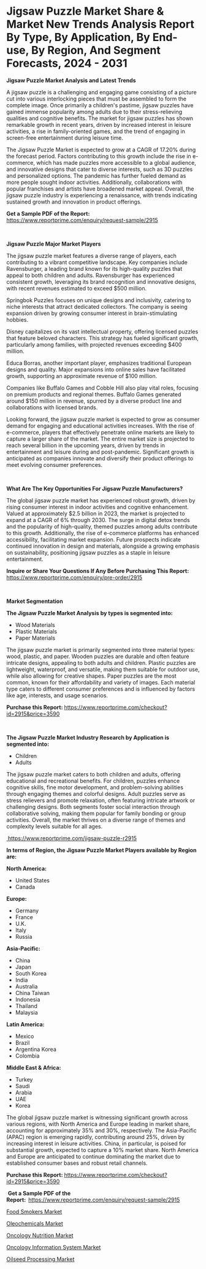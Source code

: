 <p><h1>Jigsaw Puzzle Market Share & Market New Trends Analysis Report By Type, By Application, By End-use, By Region, And Segment Forecasts, 2024 - 2031</h1></p><p><strong>Jigsaw Puzzle Market Analysis and Latest Trends</strong></p>
<p><p>A jigsaw puzzle is a challenging and engaging game consisting of a picture cut into various interlocking pieces that must be assembled to form the complete image. Once primarily a children's pastime, jigsaw puzzles have gained immense popularity among adults due to their stress-relieving qualities and cognitive benefits. The market for jigsaw puzzles has shown remarkable growth in recent years, driven by increased interest in leisure activities, a rise in family-oriented games, and the trend of engaging in screen-free entertainment during leisure time.</p><p>The Jigsaw Puzzle Market is expected to grow at a CAGR of 17.20% during the forecast period. Factors contributing to this growth include the rise in e-commerce, which has made puzzles more accessible to a global audience, and innovative designs that cater to diverse interests, such as 3D puzzles and personalized options. The pandemic has further fueled demand as more people sought indoor activities. Additionally, collaborations with popular franchises and artists have broadened market appeal. Overall, the jigsaw puzzle industry is experiencing a renaissance, with trends indicating sustained growth and innovation in product offerings.</p></p>
<p><strong>Get a Sample PDF of the Report:&nbsp;</strong> <a href="https://www.reportprime.com/enquiry/request-sample/2915?utm_campaign=2012&utm_medium=2&utm_source=Github&utm_content=ia&utm_term=24122024&utm_id=jigsaw-puzzle">https://www.reportprime.com/enquiry/request-sample/2915</a></p>
<p>&nbsp;</p>
<p><strong>Jigsaw Puzzle Major Market Players</strong></p>
<p><p>The jigsaw puzzle market features a diverse range of players, each contributing to a vibrant competitive landscape. Key companies include Ravensburger, a leading brand known for its high-quality puzzles that appeal to both children and adults. Ravensburger has experienced consistent growth, leveraging its brand recognition and innovative designs, with recent revenues estimated to exceed $500 million.</p><p>Springbok Puzzles focuses on unique designs and inclusivity, catering to niche interests that attract dedicated collectors. The company is seeing expansion driven by growing consumer interest in brain-stimulating hobbies.</p><p>Disney capitalizes on its vast intellectual property, offering licensed puzzles that feature beloved characters. This strategy has fueled significant growth, particularly among families, with projected revenues exceeding $400 million.</p><p>Educa Borras, another important player, emphasizes traditional European designs and quality. Major expansions into online sales have facilitated growth, supporting an approximate revenue of $100 million.</p><p>Companies like Buffalo Games and Cobble Hill also play vital roles, focusing on premium products and regional themes. Buffalo Games generated around $150 million in revenue, spurred by a diverse product line and collaborations with licensed brands.</p><p>Looking forward, the jigsaw puzzle market is expected to grow as consumer demand for engaging and educational activities increases. With the rise of e-commerce, players that effectively penetrate online markets are likely to capture a larger share of the market. The entire market size is projected to reach several billion in the upcoming years, driven by trends in entertainment and leisure during and post-pandemic. Significant growth is anticipated as companies innovate and diversify their product offerings to meet evolving consumer preferences.</p></p>
<p>&nbsp;</p>
<p><strong>What Are The Key Opportunities For Jigsaw Puzzle Manufacturers?</strong></p>
<p><p>The global jigsaw puzzle market has experienced robust growth, driven by rising consumer interest in indoor activities and cognitive enhancement. Valued at approximately $2.5 billion in 2023, the market is projected to expand at a CAGR of 6% through 2030. The surge in digital detox trends and the popularity of high-quality, themed puzzles among adults contribute to this growth. Additionally, the rise of e-commerce platforms has enhanced accessibility, facilitating market expansion. Future prospects indicate continued innovation in design and materials, alongside a growing emphasis on sustainability, positioning jigsaw puzzles as a staple in leisure entertainment.</p></p>
<p><strong>Inquire or Share Your Questions If Any Before Purchasing This Report:</strong> <a href="https://www.reportprime.com/enquiry/pre-order/2915?utm_campaign=2012&utm_medium=2&utm_source=Github&utm_content=ia&utm_term=24122024&utm_id=jigsaw-puzzle">https://www.reportprime.com/enquiry/pre-order/2915</a></p>
<p>&nbsp;</p>
<p><strong>Market Segmentation</strong></p>
<p><strong>The Jigsaw Puzzle Market Analysis by types is segmented into:</strong></p>
<p><ul><li>Wood Materials</li><li>Plastic Materials</li><li>Paper Materials</li></ul></p>
<p><p>The jigsaw puzzle market is primarily segmented into three material types: wood, plastic, and paper. Wooden puzzles are durable and often feature intricate designs, appealing to both adults and children. Plastic puzzles are lightweight, waterproof, and versatile, making them suitable for outdoor use, while also allowing for creative shapes. Paper puzzles are the most common, known for their affordability and variety of images. Each material type caters to different consumer preferences and is influenced by factors like age, interests, and usage scenarios.</p></p>
<p><strong>Purchase this Report:&nbsp;</strong><a href="https://www.reportprime.com/checkout?id=2915&price=3590&utm_campaign=2012&utm_medium=2&utm_source=Github&utm_content=ia&utm_term=24122024&utm_id=jigsaw-puzzle">https://www.reportprime.com/checkout?id=2915&price=3590</a></p>
<p>&nbsp;</p>
<p><strong>The Jigsaw Puzzle Market Industry Research by Application is segmented into:</strong></p>
<p><ul><li>Children</li><li>Adults</li></ul></p>
<p><p>The jigsaw puzzle market caters to both children and adults, offering educational and recreational benefits. For children, puzzles enhance cognitive skills, fine motor development, and problem-solving abilities through engaging themes and colorful designs. Adult puzzles serve as stress relievers and promote relaxation, often featuring intricate artwork or challenging designs. Both segments foster social interaction through collaborative solving, making them popular for family bonding or group activities. Overall, the market thrives on a diverse range of themes and complexity levels suitable for all ages.</p></p>
<p><a href="https://www.reportprime.com/jigsaw-puzzle-r2915?utm_campaign=2012&utm_medium=2&utm_source=Github&utm_content=ia&utm_term=24122024&utm_id=jigsaw-puzzle">&nbsp;https://www.reportprime.com/jigsaw-puzzle-r2915</a></p>
<p><strong>In terms of Region, the Jigsaw Puzzle Market Players available by Region are:</strong></p>
<p>
    <p> <strong> North America: </strong>
        <ul>
            <li>United States</li>
            <li>Canada</li>
        </ul>
        </p> 
    <p> <strong> Europe: </strong>
        <ul>
            <li>Germany</li>
            <li>France</li>
            <li>U.K.</li>
            <li>Italy</li>
            <li>Russia</li>
        </ul>
        </p> 
    <p> <strong> Asia-Pacific: </strong>
        <ul>
            <li>China</li>
            <li>Japan</li>
            <li>South Korea</li>
            <li>India</li>
            <li>Australia</li>
            <li>China Taiwan</li>
            <li>Indonesia</li>
            <li>Thailand</li>
            <li>Malaysia</li>
        </ul>
        </p> 
    <p> <strong> Latin America: </strong>
        <ul>
            <li>Mexico</li>
            <li>Brazil</li>
            <li>Argentina Korea</li>
            <li>Colombia</li>
        </ul>
        </p> 
    <p> <strong> Middle East & Africa: </strong>
        <ul>
            <li>Turkey</li>
            <li>Saudi</li>
            <li>Arabia</li>
            <li>UAE</li>
            <li>Korea</li>
        </ul>
    </p>
    </p>
<p><p>The global jigsaw puzzle market is witnessing significant growth across various regions, with North America and Europe leading in market share, accounting for approximately 35% and 30%, respectively. The Asia-Pacific (APAC) region is emerging rapidly, contributing around 25%, driven by increasing interest in leisure activities. China, in particular, is poised for substantial growth, expected to capture a 10% market share. North America and Europe are anticipated to continue dominating the market due to established consumer bases and robust retail channels.</p></p>
<p><strong>Purchase this Report: </strong><a href="https://www.reportprime.com/checkout?id=2915&price=3590&utm_campaign=2012&utm_medium=2&utm_source=Github&utm_content=ia&utm_term=24122024&utm_id=jigsaw-puzzle">https://www.reportprime.com/checkout?id=2915&price=3590</a></p>
<p>&nbsp;<strong>Get a Sample PDF of the Report:&nbsp;&nbsp;</strong><a href="https://www.reportprime.com/enquiry/request-sample/2915?utm_campaign=2012&utm_medium=2&utm_source=Github&utm_content=ia&utm_term=24122024&utm_id=jigsaw-puzzle">https://www.reportprime.com/enquiry/request-sample/2915</a></p>
<p><strong></strong></p>
<p><p><a href="https://github.com/JakirUddin511/Market-Research-Report-List-1/blob/main/food-smokers-market.md?utm_campaign=2012&utm_medium=2&utm_source=Github&utm_content=ia&utm_term=24122024&utm_id=jigsaw-puzzle">Food Smokers Market</a></p><p><a href="https://www.linkedin.com/pulse/oleochemicals-market-overview-forecasted-134-cagr-growth-from-tclqf?utm_campaign=2012&utm_medium=2&utm_source=Github&utm_content=ia&utm_term=24122024&utm_id=jigsaw-puzzle">Oleochemicals Market</a></p><p><a href="https://www.linkedin.com/pulse/in-depth-report-oncology-nutrition-market-types-applications-qfmnc?utm_campaign=2012&utm_medium=2&utm_source=Github&utm_content=ia&utm_term=24122024&utm_id=jigsaw-puzzle">Oncology Nutrition Market</a></p><p><a href="https://www.linkedin.com/pulse/oncology-information-system-market-insights-industry-development-iqqnc?utm_campaign=2012&utm_medium=2&utm_source=Github&utm_content=ia&utm_term=24122024&utm_id=jigsaw-puzzle">Oncology Information System Market</a></p><p><a href="https://www.linkedin.com/pulse/oilseed-processing-market-size-share-analysis-for2024-2031-pvacc?utm_campaign=2012&utm_medium=2&utm_source=Github&utm_content=ia&utm_term=24122024&utm_id=jigsaw-puzzle">Oilseed Processing Market</a></p></p>